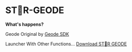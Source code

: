 # ST💫R-GEODE

**What's happens?**

Geode Original by [Geode SDK](https://github.com/geode-sdk/geode)

Launcher With Other Functions...
[Download ST💫R GEODE](https://github.com/Omax64MXG4ming/STAR-GEODE/releases/tag/mods)
 
